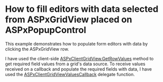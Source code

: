 # How to fill editors with data selected from ASPxGridView placed on ASPxPopupControl


<p>This example demonstrates how to populate form editors with data by clicking the ASPxGridView row.</p><p>I have used the client-side <a href="http://documentation.devexpress.com/#AspNet/DevExpressWebASPxGridViewScriptsASPxClientGridView_GetRowValuestopic"><u>ASPxClientGridView.GetRowValues</u></a> method to get required field values from a grid's data source. To receive values received on a callback and populate the required fields with data, I have used the <a href="http://documentation.devexpress.com/#AspNet/DevExpressWebASPxGridViewScriptsASPxClientGridViewValuesCallbacktopic"><u>ASPxClientGridViewValuesCallback</u></a> delegate function. </p>

<br/>


